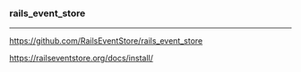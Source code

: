 ### rails_event_store
---
https://github.com/RailsEventStore/rails_event_store

https://railseventstore.org/docs/install/

```sh

```

```
```

```
```

